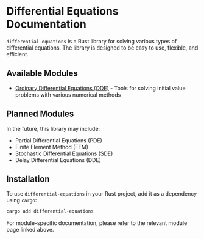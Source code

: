 # Differential Equations Documentation

`differential-equations` is a Rust library for solving various types of differential equations. The library is designed to be easy to use, flexible, and efficient.

## Available Modules

- [Ordinary Differential Equations (ODE)](./ode/introduction.md) - Tools for solving initial value problems with various numerical methods

## Planned Modules

In the future, this library may include:
- Partial Differential Equations (PDE)
- Finite Element Method (FEM)
- Stochastic Differential Equations (SDE)
- Delay Differential Equations (DDE)

## Installation

To use `differential-equations` in your Rust project, add it as a dependency using `cargo`:

```sh
cargo add differential-equations
```

For module-specific documentation, please refer to the relevant module page linked above.
